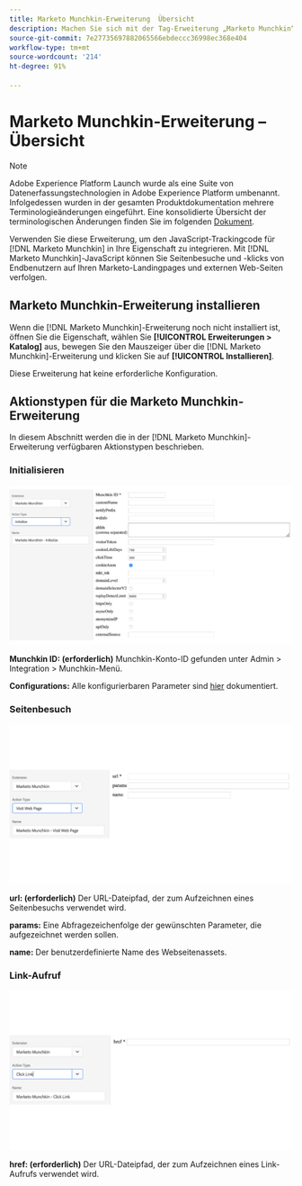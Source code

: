 ```yaml
---
title: Marketo Munchkin-Erweiterung  Übersicht
description: Machen Sie sich mit der Tag-Erweiterung „Marketo Munchkin“ in Adobe Experience Platform vertraut.
source-git-commit: 7e27735697882065566ebdeccc36998ec368e404
workflow-type: tm+mt
source-wordcount: '214'
ht-degree: 91%

---
```


# Marketo Munchkin-Erweiterung – Übersicht

>[!NOTE]
>
>Adobe Experience Platform Launch wurde als eine Suite von Datenerfassungstechnologien in Adobe Experience Platform umbenannt. Infolgedessen wurden in der gesamten Produktdokumentation mehrere Terminologieänderungen eingeführt. Eine konsolidierte Übersicht der terminologischen Änderungen finden Sie im folgenden [Dokument](../../../term-updates.md).

Verwenden Sie diese Erweiterung, um den JavaScript-Trackingcode für [!DNL Marketo Munchkin] in Ihre Eigenschaft zu integrieren. Mit [!DNL Marketo Munchkin]-JavaScript können Sie Seitenbesuche und -klicks von Endbenutzern auf Ihren Marketo-Landingpages und externen Web-Seiten verfolgen.

## Marketo Munchkin-Erweiterung installieren

Wenn die [!DNL Marketo Munchkin]-Erweiterung noch nicht installiert ist, öffnen Sie die Eigenschaft, wählen Sie **[!UICONTROL Erweiterungen > Katalog]** aus, bewegen Sie den Mauszeiger über die [!DNL Marketo Munchkin]-Erweiterung und klicken Sie auf **[!UICONTROL Installieren]**.

Diese Erweiterung hat keine erforderliche Konfiguration.

## Aktionstypen für die Marketo Munchkin-Erweiterung

In diesem Abschnitt werden die in der [!DNL Marketo Munchkin]-Erweiterung verfügbaren Aktionstypen beschrieben.

### Initialisieren

![](../../../images/munchkin-Init.png)

**Munchkin ID: (erforderlich)** Munchkin-Konto-ID gefunden unter Admin > Integration > Munchkin-Menü.

**Configurations:** Alle konfigurierbaren Parameter sind [hier](https://developers.marketo.com/javascript-api/lead-tracking/configuration/) dokumentiert.

### Seitenbesuch

![](../../../images/munchkin-visit-page.png)

**url: (erforderlich)** Der URL-Dateipfad, der zum Aufzeichnen eines Seitenbesuchs verwendet wird.

**params:** Eine Abfragezeichenfolge der gewünschten Parameter, die aufgezeichnet werden sollen.

**name:** Der benutzerdefinierte Name des Webseitenassets.

### Link-Aufruf

![](../../../images/munchkin-click-link.png)

**href: (erforderlich)** Der URL-Dateipfad, der zum Aufzeichnen eines Link-Aufrufs verwendet wird.
